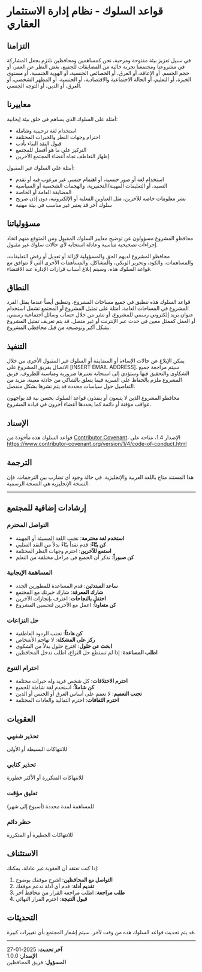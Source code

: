 # قواعد السلوك - نظام إدارة الاستثمار العقاري

## التزامنا

في سبيل تعزيز بيئة مفتوحة ومرحبة، نحن كمساهمين ومحافظين نلتزم بجعل المشاركة في مشروعنا ومجتمعنا تجربة خالية من المضايقات للجميع، بغض النظر عن العمر، أو حجم الجسم، أو الإعاقة، أو العرق، أو الخصائص الجنسية، أو الهوية الجنسية، أو مستوى الخبرة، أو التعليم، أو الحالة الاجتماعية والاقتصادية، أو الجنسية، أو المظهر الشخصي، أو العرق، أو الدين، أو التوجه الجنسي.

## معاييرنا

أمثلة على السلوك الذي يساهم في خلق بيئة إيجابية:

* استخدام لغة ترحيبية وشاملة
* احترام وجهات النظر والخبرات المختلفة
* قبول النقد البناء بأدب
* التركيز على ما هو أفضل للمجتمع
* إظهار التعاطف تجاه أعضاء المجتمع الآخرين

أمثلة على السلوك غير المقبول:

* استخدام لغة أو صور جنسية، أو اهتمام جنسي غير مرغوب فيه أو تقدم
* التصيد، أو التعليقات المهينة/التحقيرية، والهجمات الشخصية أو السياسية
* المضايقة العامة أو الخاصة
* نشر معلومات خاصة للآخرين، مثل العناوين الفعلية أو الإلكترونية، دون إذن صريح
* سلوك آخر قد يعتبر غير مناسب في بيئة مهنية

## مسؤولياتنا

محافظو المشروع مسؤولون عن توضيح معايير السلوك المقبول ومن المتوقع منهم اتخاذ إجراءات تصحيحية مناسبة وعادلة استجابة لأي حالات سلوك غير مقبول.

محافظو المشروع لديهم الحق والمسؤولية لإزالة أو تعديل أو رفض التعليقات، والمساهمات، والكود، وتحرير الويكي، والمشاكل، والمساهمات الأخرى التي لا تتوافق مع قواعد السلوك هذه، وسيتم إبلاغ أسباب قرارات الإدارة عند الاقتضاء.

## النطاق

قواعد السلوك هذه تنطبق في جميع مساحات المشروع، وتنطبق أيضاً عندما يمثل الفرد المشروع في المساحات العامة. أمثلة على تمثيل المشروع أو المجتمع تشمل استخدام عنوان بريد إلكتروني رسمي للمشروع، أو نشر من خلال حساب وسائل اجتماعية رسمي، أو العمل كممثل معين في حدث عبر الإنترنت أو غير متصل. قد يتم تعريف تمثيل المشروع بشكل أكبر وتوضيحه من قبل محافظي المشروع.

## التنفيذ

يمكن الإبلاغ عن حالات الإساءة أو المضايقة أو السلوك غير المقبول الأخرى من خلال الاتصال بفريق المشروع على [INSERT EMAIL ADDRESS]. سيتم مراجعة جميع الشكاوى والتحقيق فيها وستؤدي إلى استجابة تعتبرها ضرورية ومناسبة للظروف. فريق المشروع ملزم بالحفاظ على السرية فيما يتعلق بالشاكي من حادثة معينة. مزيد من التفاصيل حول سياسات محددة قد يتم نشرها بشكل منفصل.

محافظو المشروع الذين لا يتبعون أو ينفذون قواعد السلوك بحسن نية قد يواجهون عواقب مؤقتة أو دائمة كما يحددها أعضاء آخرون في قيادة المشروع.

## الإسناد

قواعد السلوك هذه مأخوذة من [Contributor Covenant](https://www.contributor-covenant.org)، الإصدار 1.4، متاحة على https://www.contributor-covenant.org/version/1/4/code-of-conduct.html

## الترجمة

هذا المستند متاح باللغة العربية والإنجليزية. في حالة وجود أي تضارب بين الترجمات، فإن النسخة الإنجليزية هي النسخة الرسمية.

---

## إرشادات إضافية للمجتمع

### التواصل المحترم

* **استخدم لغة محترمة**: تجنب اللغة المسيئة أو المهينة
* **كن بنّاءً**: قدم نقداً بنّاءً بدلاً من النقد السلبي
* **استمع للآخرين**: احترم وجهات النظر المختلفة
* **كن صبوراً**: تذكر أن الجميع في مراحل مختلفة من التعلم

### المساهمة الإيجابية

* **ساعد المبتدئين**: قدم المساعدة للمطورين الجدد
* **شارك المعرفة**: شارك خبرتك مع المجتمع
* **احتفل بالنجاحات**: اعترف بإنجازات الآخرين
* **كن متعاوناً**: اعمل مع الآخرين لتحسين المشروع

### حل النزاعات

* **كن هادئاً**: تجنب الردود العاطفية
* **ركز على المشكلة**: لا تهاجم الأشخاص
* **ابحث عن حلول**: اقترح حلول بدلاً من الشكوى
* **اطلب المساعدة**: إذا لم تستطع حل النزاع، اطلب تدخل المحافظين

### احترام التنوع

* **احترم الاختلافات**: كل شخص فريد وله خبرات مختلفة
* **كن شاملاً**: استخدم لغة شاملة للجميع
* **تجنب التعميم**: لا تعمم على أساس العرق أو الجنس أو الدين
* **احترم الثقافات**: احترم التقاليد والعادات المختلفة

## العقوبات

### تحذير شفهي
للانتهاكات البسيطة أو الأولى

### تحذير كتابي
للانتهاكات المتكررة أو الأكثر خطورة

### تعليق مؤقت
للمساهمة لمدة محددة (أسبوع إلى شهر)

### حظر دائم
للانتهاكات الخطيرة أو المتكررة

## الاستئناف

إذا كنت تعتقد أن العقوبة غير عادلة، يمكنك:

1. **التواصل مع المحافظين**: اشرح موقفك بوضوح
2. **تقديم أدلة**: قدم أي أدلة تدعم موقفك
3. **طلب مراجعة**: اطلب مراجعة القرار من محافظ آخر
4. **قبول النتيجة**: احترم القرار النهائي

## التحديثات

قد يتم تحديث قواعد السلوك هذه من وقت لآخر. سيتم إشعار المجتمع بأي تغييرات كبيرة.

---

**آخر تحديث**: 2025-01-27  
**الإصدار**: 1.0.0  
**المسؤول**: فريق المحافظين